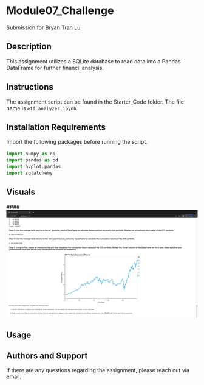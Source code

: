 # Module07_Challenge
Submission for Bryan Tran Lu

## Description
This assignment utilizes a SQLite database to read data into a Pandas DataFrame for further financil analysis.

## Instructions
The assignment script can be found in the Starter_Code folder. The file name is `etf_analyzer.ipynb`.

## Installation Requirements
Import the following packages before running the script.
```python
import numpy as np
import pandas as pd
import hvplot.pandas
import sqlalchemy
```

## Visuals
####![Image Link](https://github.com/Bryan-TranLu/Module07_Challenge/blob/main/Voila%20Screenshot.png)

## Usage

## Authors and Support
If there are any questions regarding the assignment, please reach out via email.
